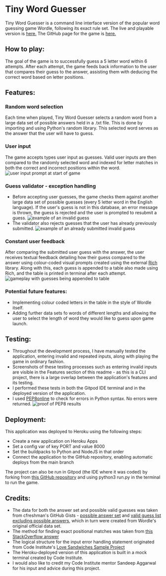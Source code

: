 # Tiny Word Guesser

Tiny Word Guesser is a command line interface version of the popular word guessing game Wordle, following its exact rule set. 
The live and playable version is [here.](https://tinywordguesser.herokuapp.com/)
The GitHub page for the game is [here.](https://github.com/Dante-Cadiz/tiny-word-guesser)

## How to play:

The goal of the game is to successfully guess a 5 letter word within 6 attempts. After each attempt, the game feeds back information to the user that compares their guess to the answer, assisting them with deducing the correct word based on letter positions.

## Features:

### Random word selection
Each time when played, Tiny Word Guesser selects a random word from a large data set of possible answers held in a .txt file. This is done by importing and using Python's random library. This selected word serves as the answer that the user will have to guess.
### User input
The game accepts types user input as guesses. Valid user inputs are then compared to the randomly selected word and indexed for letter matches in both the correct and incorrect positions within the word.
![user input prompt at start of game](https://i.imgur.com/dA0JNr7_d.webp?maxwidth=760&fidelity=grand)
### Guess validator - exception handling
- Before accepting user guesses, the game checks them against another large data set of possible guesses (every 5 letter word in the English language). If the user's guess is not in this database, an error message is thrown, the guess is rejected and the user is prompted to resubmit a guess. 
![example of an invalid guess](https://i.imgur.com/ncod1oi.png)
- The validator also rejects guesses that the user has already previously submitted.
![example of an already submitted invalid guess](https://i.imgur.com/AkYJHOZ.png)
### Constant user feedback
After comparing the submitted user guess with the answer, the user receives textual feedback detailing how their guess compared to the answer using colour-coded visual prompts created using the external [Rich](https://github.com/Textualize/rich) library. Along with this, each guess is appended to a table also made using Rich, and the table is printed in terminal after each attempt.
![gameplay with guesses being appended to table](https://i.imgur.com/n190UsQ.png)
### Potential future features:
- Implementing colour coded letters in the table in the style of Wordle itself.
- Adding further data sets fo words of different lengths and allowing the user to select the length of word they would like to guess upon game launch.

## Testing:
- Throughout the development process, I have manually tested the application, entering invalid and repeated inputs, along with playing the game in ordinary fashion.
- Screenshots of these testing processes such as entering invalid inputs are visible in the Features section of this readme - as this is a CLI project, there is a large overlap between the application's features and its testing.
- I performed these tests in both the Gitpod IDE terminal and in the deployed version of the application.
- I used [PEP8online](http://pep8online.com/) to check for errors in Python syntax. No errors were returned.
![proof of PEP8 results](https://i.imgur.com/ikbUNha.png)


## Deployment: 
This application was deployed to Heroku using the following steps:
- Create a new application on Heroku Apps
- Set a config var of key PORT and value 8000
- Set the buildpacks to Python and NodeJS in that order
- Connect the application to the GitHub repository, enabling automatic deploys from the main branch

The project can also be run in Gitpod (the IDE where it was coded) by forking from [this GitHub repository](https://github.com/Dante-Cadiz/tiny-word-guesser) and using python3 run.py in the terminal to run the game.

## Credits:
- The data for both the answer set and possible valid guesses was taken from cfreshman's GitHub Gists - [possible answer set](https://gist.github.com/cfreshman/a03ef2cba789d8cf00c08f767e0fad7b) and [valid guess list excluding possible answers](https://gist.github.com/cfreshman/cdcdf777450c5b5301e439061d29694c), which in turn were created from Wordle's original official data set.
- The method for finding exact positional matches was taken from [this StackOverflow answer](https://stackoverflow.com/a/1388836)
- The logical structure for the input error handling statement originated from Code Institute's [Love Sandwiches Sample Project](https://github.com/Code-Institute-Solutions/love-sandwiches-p5-sourcecode)
- The Heroku-deployed version of this application is built in a mock terminal created by Code Institute.
- I would also like to credit my Code Institute mentor Sandeep Aggarwal for his input and advice during this project.




